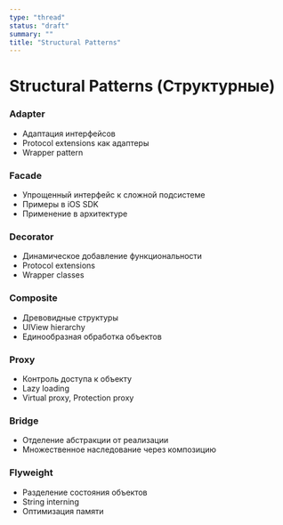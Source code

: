 ```yaml
---
type: "thread"
status: "draft"
summary: ""
title: "Structural Patterns"
---
```


# Structural Patterns (Структурные)


### Adapter
- Адаптация интерфейсов
- Protocol extensions как адаптеры
- Wrapper pattern

### Facade
- Упрощенный интерфейс к сложной подсистеме
- Примеры в iOS SDK
- Применение в архитектуре

### Decorator
- Динамическое добавление функциональности
- Protocol extensions
- Wrapper classes

### Composite
- Древовидные структуры
- UIView hierarchy
- Единообразная обработка объектов

### Proxy
- Контроль доступа к объекту
- Lazy loading
- Virtual proxy, Protection proxy

### Bridge
- Отделение абстракции от реализации
- Множественное наследование через композицию

### Flyweight
- Разделение состояния объектов
- String interning
- Оптимизация памяти

